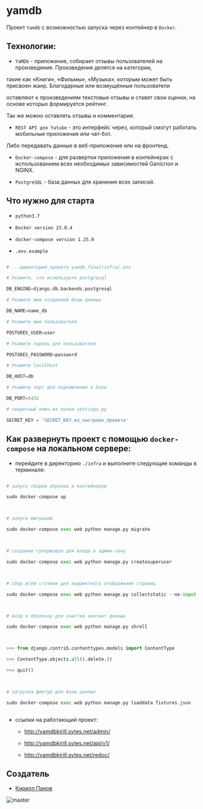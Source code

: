 # yamdb



Проект `Yamdb` с возможностью запуска через контейнер в `Docker`.



## Технологии:

- `YaMDb` - приложение, собирает отзывы пользователей на произведения. Произведения делятся на категории,

 такие как «Книги», «Фильмы», «Музыка», которым может быть присвоен жанр. Благодарные или возмущённые пользователи

оставляют к произведениям текстовые отзывы и ставят свои оценки, на основе которых формируется рейтинг.

Так же можно оставлять отзывы и комментарии.

- `REST API для Yatube` - это интерфейс через, который смогут работать мобильные приложения или чат-бот.

 Либо передавать данные в веб-приложение или на фронтенд.

- `Docker-compose` - для развертки приложения в контейнерах с использованием всех необходимых зависимостей Ganicrion и NGINX.

- `PostgreSQL` - база данных для хранения всех записей.



## Что нужно для старта

- `python3.7`

- `Docker version 23.0.4`

- `docker-compose version 1.25.0`

- `.env.example`


```python

# ...директория_проекта yamdb_final/infra/.env

# Укажите, что используете postgresql

DB_ENGINE=django.db.backends.postgresql

# Укажите имя созданной базы данных

DB_NAME=name_db

# Укажите имя пользователя

POSTGRES_USER=user

# Укажите пароль для пользователя

POSTGRES_PASSWORD=password

# Укажите localhost

DB_HOST=db

# Укажите порт для подключения к базе

DB_PORT=5432

# секретный ключ из папки settings.py

SECRET_KEY = 'SECRET_KEY_из_настроек_проекта'

```



## Как развернуть проект с помощью `docker-compose` на локальном сервере:

- перейдите в директорию `./infra` и выполните следующие команды в терминале:



```python

# запуск сборки образов и контейнеров

sudo docker-compose up



# запуск миграций

sudo docker-compose exec web python manage.py migrate



# создание суперюзера для входа в админ-зону

sudo docker-compose exec web python manage.py createsuperuser



# сбор всей статики для корректного отображения страниц

sudo docker-compose exec web python manage.py collectstatic --no-input



# вход в оболочку для очистки контент данных

sudo docker-compose exec web python manage.py shrell



>>> from django.contrib.contenttypes.models import ContentType

>>> ContentType.objects.all().delete.()

>>> quit()



# загрузка фиктур для базы данных

sudo docker-compose exec web python manage.py loaddata fixtures.json



```

- ссылки на работающий проект:

    - http://yamdbkirill.sytes.net/admin/

    - http://yamdbkirill.sytes.net/api/v1/

    - http://yamdbkirill.sytes.net/redoc/



## Создатель

- [Кирилл Панов](https://github.com/pankirbor)



![master](https://github.com/pankirbor/yamdb_final/actions/workflows/yamdb_workflow.yml/badge.svg?branch=master)
